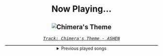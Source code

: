 <div align="center"> 
<h1>Now Playing...</h1>

![Chimera's Theme](https://i.scdn.co/image/ab67616d00001e0248128a911d72ad3a34ddb20d)
--
_<samp><a href="https://open.spotify.com/track/6AbVCVKfnKAVGmvsbgRKXu">Track: Chimera's Theme - ASHEN</a></samp>_

<div style="border: 1px #4B5054 solid"></div>
<details>
  <summary>
    Previous played songs
  </summary>
  <table>
    <thead>
      <tr>
        <th>
          Artist
        </th>
        <th>
          Song
        </th>
        <th>
          Link
        </th>
      </tr>
    </thead>
    <tbody>
      <tr><td>ASHEN</td><td>Chimera's Theme</td><td><a href="https://open.spotify.com/track/6AbVCVKfnKAVGmvsbgRKXu">https://open.spotify.com/track/6AbVCVKfnKAVGmvsbgRKXu</a></td></tr><tr><td>ASHEN</td><td>Oblivion</td><td><a href="https://open.spotify.com/track/2FRswSryr77ZnU5arQbfH2">https://open.spotify.com/track/2FRswSryr77ZnU5arQbfH2</a></td></tr><tr><td>ASHEN</td><td>Oblivion</td><td><a href="https://open.spotify.com/track/2FRswSryr77ZnU5arQbfH2">https://open.spotify.com/track/2FRswSryr77ZnU5arQbfH2</a></td></tr><tr><td>ASHEN</td><td>Oblivion</td><td><a href="https://open.spotify.com/track/2FRswSryr77ZnU5arQbfH2">https://open.spotify.com/track/2FRswSryr77ZnU5arQbfH2</a></td></tr><tr><td>ASHEN</td><td>Chimera's Theme</td><td><a href="https://open.spotify.com/track/6AbVCVKfnKAVGmvsbgRKXu">https://open.spotify.com/track/6AbVCVKfnKAVGmvsbgRKXu</a></td></tr><tr><td>ASHEN</td><td>Oblivion</td><td><a href="https://open.spotify.com/track/2FRswSryr77ZnU5arQbfH2">https://open.spotify.com/track/2FRswSryr77ZnU5arQbfH2</a></td></tr><tr><td>ASHEN</td><td>Oblivion</td><td><a href="https://open.spotify.com/track/2FRswSryr77ZnU5arQbfH2">https://open.spotify.com/track/2FRswSryr77ZnU5arQbfH2</a></td></tr><tr><td>ASHEN</td><td>Sacrifice</td><td><a href="https://open.spotify.com/track/36UXVEQaO4f6YXc6H1x2Ky">https://open.spotify.com/track/36UXVEQaO4f6YXc6H1x2Ky</a></td></tr><tr><td>ASHEN</td><td>Sacrifice</td><td><a href="https://open.spotify.com/track/36UXVEQaO4f6YXc6H1x2Ky">https://open.spotify.com/track/36UXVEQaO4f6YXc6H1x2Ky</a></td></tr><tr><td>ASHEN</td><td>Clone of a Clone</td><td><a href="https://open.spotify.com/track/0OXVuWFto4I9imY3fo3S3g">https://open.spotify.com/track/0OXVuWFto4I9imY3fo3S3g</a></td></tr><tr><td>ASHEN</td><td>Sacrifice</td><td><a href="https://open.spotify.com/track/36UXVEQaO4f6YXc6H1x2Ky">https://open.spotify.com/track/36UXVEQaO4f6YXc6H1x2Ky</a></td></tr><tr><td>ASHEN</td><td>Desire</td><td><a href="https://open.spotify.com/track/2y2mYrCxjKOXej6dQhk66B">https://open.spotify.com/track/2y2mYrCxjKOXej6dQhk66B</a></td></tr><tr><td>ASHEN</td><td>Altering</td><td><a href="https://open.spotify.com/track/7x5LYHBYFbGpGgYqn6ptEE">https://open.spotify.com/track/7x5LYHBYFbGpGgYqn6ptEE</a></td></tr><tr><td>ASHEN</td><td>Cover Me Red</td><td><a href="https://open.spotify.com/track/13SGfiWIMQbR3RuEgPAB46">https://open.spotify.com/track/13SGfiWIMQbR3RuEgPAB46</a></td></tr><tr><td>ASHEN</td><td>Chimera's Theme</td><td><a href="https://open.spotify.com/track/6AbVCVKfnKAVGmvsbgRKXu">https://open.spotify.com/track/6AbVCVKfnKAVGmvsbgRKXu</a></td></tr><tr><td>ASHEN</td><td>Oblivion</td><td><a href="https://open.spotify.com/track/2FRswSryr77ZnU5arQbfH2">https://open.spotify.com/track/2FRswSryr77ZnU5arQbfH2</a></td></tr><tr><td>ASHEN</td><td>Crystal Tears</td><td><a href="https://open.spotify.com/track/3oGeaHBsY2bwOyPUB9EuWd">https://open.spotify.com/track/3oGeaHBsY2bwOyPUB9EuWd</a></td></tr><tr><td>ASHEN</td><td>Chimera</td><td><a href="https://open.spotify.com/track/27iLrdcEoBMK5KuRJ54m3s">https://open.spotify.com/track/27iLrdcEoBMK5KuRJ54m3s</a></td></tr><tr><td>ASHEN</td><td>Meet Again</td><td><a href="https://open.spotify.com/track/4399iTKdFdPuH5K4b1JQON">https://open.spotify.com/track/4399iTKdFdPuH5K4b1JQON</a></td></tr><tr><td>ASHEN</td><td>You were always here</td><td><a href="https://open.spotify.com/track/2waARagOWSZcLVJMqvxUNE">https://open.spotify.com/track/2waARagOWSZcLVJMqvxUNE</a></td></tr>
    </tbody>
  </table>
</details>

</div>
